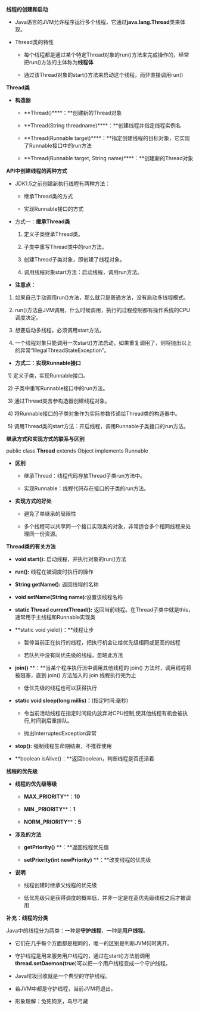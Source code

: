 **线程的创建和启动**

- Java语言的JVM允许程序运行多个线程，它通过**java.lang.Thread**类来体现。 

- Thread类的特性

  - 每个线程都是通过某个特定Thread对象的run()方法来完成操作的，经常把run()方法的主体称为**线程体**

  - 通过该Thread对象的start()方法来启动这个线程，而非直接调用run()



**Thread类** 

- **构造器** 

  - **Thread()****：**创建新的Thread对象

  - **Thread(String threadname)****：**创建线程并指定线程实例名

  - **Thread(Runnable target)****：**指定创建线程的目标对象，它实现了Runnable接口中的run方法

  - **Thread(Runnable target, String name)****：**创建新的Thread对象



**API中创建线程的两种方式**

- JDK1.5之前创建新执行线程有两种方法： 

  - 继承Thread类的方式

  - 实现Runnable接口的方式

- 方式一：**继承Thread类**

  1) 定义子类继承Thread类。

  2) 子类中重写Thread类中的run方法。

  3) 创建Thread子类对象，即创建了线程对象。

  4) 调用线程对象start方法：启动线程，调用run方法。



- **注意点：**

1. 如果自己手动调用run()方法，那么就只是普通方法，没有启动多线程模式。

2. run()方法由JVM调用，什么时候调用，执行的过程控制都有操作系统的CPU调度决定。

3. 想要启动多线程，必须调用start方法。

4. 一个线程对象只能调用一次start()方法启动，如果重复调用了，则将抛出以上的异常“IllegalThreadStateException”。

   

- **方式二：实现Runnable接口**

​	1) 定义子类，实现Runnable接口。

​	2) 子类中重写Runnable接口中的run方法。

​	3) 通过Thread类含参构造器创建线程对象。

​	4) 将Runnable接口的子类对象作为实际参数传递给Thread类的构造器中。

​	5) 调用Thread类的start方法：开启线程，调用Runnable子类接口的run方法。



**继承方式和实现方式的联系与区别**

public class **Thread** extends Object implements Runnable

- **区别**

  - 继承Thread：线程代码存放Thread子类run方法中。

  - 实现Runnable：线程代码存在接口的子类的run方法。

- **实现方式的好处**

  - 避免了单继承的局限性

  - 多个线程可以共享同一个接口实现类的对象，非常适合多个相同线程来处理同一份资源。



**Thread类的有关方法**

- **void start():** 启动线程，并执行对象的run()方法
- **run():** 线程在被调度时执行的操作
- **String getName():** 返回线程的名称
- **void setName(String name)**:设置该线程名称
- **static Thread currentThread():** 返回当前线程。在Thread子类中就是this，通常用于主线程和Runnable实现类
- **static void yield()：**线程让步

  - 暂停当前正在执行的线程，把执行机会让给优先级相同或更高的线程

  - 若队列中没有同优先级的线程，忽略此方法
- **join()** **：**当某个程序执行流中调用其他线程的 join() 方法时，调用线程将被阻塞，直到 join() 方法加入的 join 线程执行完为止
  - 低优先级的线程也可以获得执行
- **static void sleep(long millis)：**(指定时间:毫秒) 

  - 令当前活动线程在指定时间段内放弃对CPU控制,使其他线程有机会被执行,时间到后重排队。

  - 抛出InterruptedException异常
- **stop():** 强制线程生命期结束，不推荐使用
- **boolean isAlive()：**返回boolean，判断线程是否还活着



**线程的优先级**

- **线程的优先级等级**

  - **MAX_PRIORITY****：**10** 

  - **MIN _PRIORITY****：**1** 

  - **NORM_PRIORITY****：**5** 

- **涉及的方法**

  - **getPriority()** **：**返回线程优先值

  - **setPriority(int newPriority)** **：**改变线程的优先级

- **说明**

  - 线程创建时继承父线程的优先级

  - 低优先级只是获得调度的概率低，并非一定是在高优先级线程之后才被调用



**补充：线程的分类**

Java中的线程分为两类：一种是**守护线程**，一种是**用户线程**。 

- 它们在几乎每个方面都是相同的，唯一的区别是判断JVM何时离开。

- 守护线程是用来服务用户线程的，通过在start()方法前调用**thread.setDaemon(true**)可以把一个用户线程变成一个守护线程。

- Java垃圾回收就是一个典型的守护线程。

- 若JVM中都是守护线程，当前JVM将退出。 

- 形象理解：兔死狗烹，鸟尽弓藏